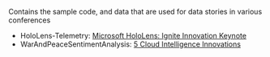 Contains the sample code, and data that are used for data stories in various conferences

- HoloLens-Telemetry:  [Microsoft HoloLens: Ignite Innovation Keynote](https://www.youtube.com/watch?v=gC_4JxF0e_k)
- WarAndPeaceSentimentAnalysis:  [5 Cloud Intelligence Innovations](https://channel9.msdn.com/Events/Machine-Learning-and-Data-Sciences-Conference/Data-Science-Summit-2016/K001)
